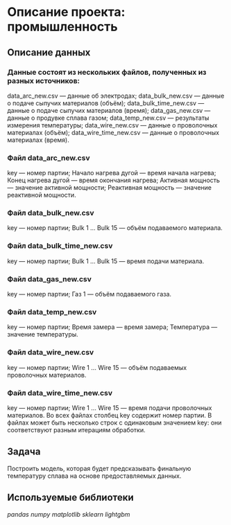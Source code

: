 
# Описание проекта: промышленность

## Описание данных
### Данные состоят из нескольких файлов, полученных из разных источников:
  data_arc_new.csv — данные об электродах;
  data_bulk_new.csv — данные о подаче сыпучих материалов (объём);
  data_bulk_time_new.csv — данные о подаче сыпучих материалов (время);
  data_gas_new.csv — данные о продувке сплава газом;
  data_temp_new.csv — результаты измерения температуры;
  data_wire_new.csv — данные о проволочных материалах (объём);
  data_wire_time_new.csv — данные о проволочных материалах (время).
### Файл data_arc_new.csv
  key — номер партии;
  Начало нагрева дугой — время начала нагрева;
  Конец нагрева дугой — время окончания нагрева;
  Активная мощность — значение активной мощности;
  Реактивная мощность — значение реактивной мощности.
### Файл data_bulk_new.csv
  key — номер партии;
  Bulk 1 … Bulk 15 — объём подаваемого материала.
### Файл data_bulk_time_new.csv
  key — номер партии;
  Bulk 1 … Bulk 15 — время подачи материала.
### Файл data_gas_new.csv
  key — номер партии;
  Газ 1 — объём подаваемого газа.
### Файл data_temp_new.csv
  key — номер партии;
  Время замера — время замера;
  Температура — значение температуры.
### Файл data_wire_new.csv
  key — номер партии;
  Wire 1 … Wire 15 — объём подаваемых проволочных материалов.
### Файл data_wire_time_new.csv
  key — номер партии;
  Wire 1 … Wire 15 — время подачи проволочных материалов.
Во всех файлах столбец key содержит номер партии. В файлах может быть несколько строк с одинаковым значением key: они соответствуют разным итерациям обработки.
## Задача

Построить модель, которая будет предсказывать финальную температуру сплава на основе предоставляемых данных.  

## Используемые библиотеки
*pandas*
*numpy*
*matplotlib*
*sklearn*
*lightgbm*

